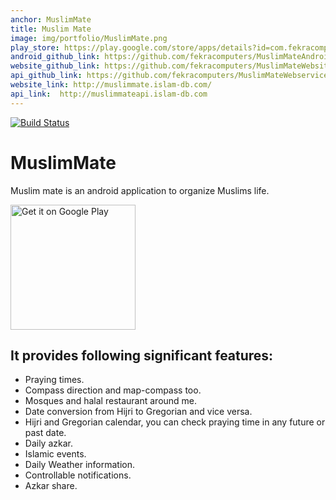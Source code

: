 ```yaml
---
anchor: MuslimMate
title: Muslim Mate
image: img/portfolio/MuslimMate.png
play_store: https://play.google.com/store/apps/details?id=com.fekracomputers.muslimmate&pcampaignid=MKT-Other-global-all-co-prtnr-py-PartBadge-Mar2515-1
android_github_link: https://github.com/fekracomputers/MuslimMateAndroid
website_github_link: https://github.com/fekracomputers/MuslimMateWebsite
api_github_link: https://github.com/fekracomputers/MuslimMateWebservice
website_link: http://muslimmate.islam-db.com/
api_link:  http://muslimmateapi.islam-db.com
---
```

[![Build Status](https://travis-ci.org/fekracomputers/MuslimMateAndroid.svg?branch=master)](https://travis-ci.org/fekracomputers/MuslimMateAndroid)

# MuslimMate

Muslim mate is an android application to organize Muslims life.

<a href='https://play.google.com/store/apps/details?id=com.fekracomputers.muslimmate&pcampaignid=MKT-Other-global-all-co-prtnr-py-PartBadge-Mar2515-1'>
<img alt='Get it on Google Play' width="200px" src='https://play.google.com/intl/en_us/badges/images/generic/en_badge_web_generic.png'/>
</a>


## It provides following significant features:

- Praying times.
- Compass direction and map-compass too.
- Mosques and halal restaurant around me.
- Date conversion from Hijri to Gregorian and vice versa.
- Hijri and Gregorian calendar, you can check praying time in any future or past date.
- Daily azkar.
- Islamic events.
- Daily Weather information.
- Controllable notifications.
- Azkar share.
